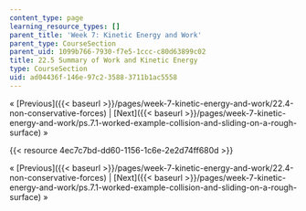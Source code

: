 ```yaml
---
content_type: page
learning_resource_types: []
parent_title: 'Week 7: Kinetic Energy and Work'
parent_type: CourseSection
parent_uid: 1099b766-7930-f7e5-1ccc-c80d63899c02
title: 22.5 Summary of Work and Kinetic Energy
type: CourseSection
uid: ad04436f-146e-97c2-3588-3711b1ac5558
---
```


« [Previous]({{< baseurl >}}/pages/week-7-kinetic-energy-and-work/22.4-non-conservative-forces) | [Next]({{< baseurl >}}/pages/week-7-kinetic-energy-and-work/ps.7.1-worked-example-collision-and-sliding-on-a-rough-surface) »

{{< resource 4ec7c7bd-dd60-1156-1c6e-2e2d74ff680d >}}

« [Previous]({{< baseurl >}}/pages/week-7-kinetic-energy-and-work/22.4-non-conservative-forces) | [Next]({{< baseurl >}}/pages/week-7-kinetic-energy-and-work/ps.7.1-worked-example-collision-and-sliding-on-a-rough-surface) »